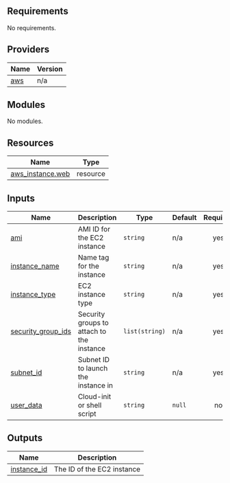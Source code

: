 <!-- BEGIN_TF_DOCS -->
## Requirements

No requirements.

## Providers

| Name | Version |
|------|---------|
| <a name="provider_aws"></a> [aws](#provider\_aws) | n/a |

## Modules

No modules.

## Resources

| Name | Type |
|------|------|
| [aws_instance.web](https://registry.terraform.io/providers/hashicorp/aws/latest/docs/resources/instance) | resource |

## Inputs

| Name | Description | Type | Default | Required |
|------|-------------|------|---------|:--------:|
| <a name="input_ami"></a> [ami](#input\_ami) | AMI ID for the EC2 instance | `string` | n/a | yes |
| <a name="input_instance_name"></a> [instance\_name](#input\_instance\_name) | Name tag for the instance | `string` | n/a | yes |
| <a name="input_instance_type"></a> [instance\_type](#input\_instance\_type) | EC2 instance type | `string` | n/a | yes |
| <a name="input_security_group_ids"></a> [security\_group\_ids](#input\_security\_group\_ids) | Security groups to attach to the instance | `list(string)` | n/a | yes |
| <a name="input_subnet_id"></a> [subnet\_id](#input\_subnet\_id) | Subnet ID to launch the instance in | `string` | n/a | yes |
| <a name="input_user_data"></a> [user\_data](#input\_user\_data) | Cloud-init or shell script | `string` | `null` | no |

## Outputs

| Name | Description |
|------|-------------|
| <a name="output_instance_id"></a> [instance\_id](#output\_instance\_id) | The ID of the EC2 instance |
<!-- END_TF_DOCS -->